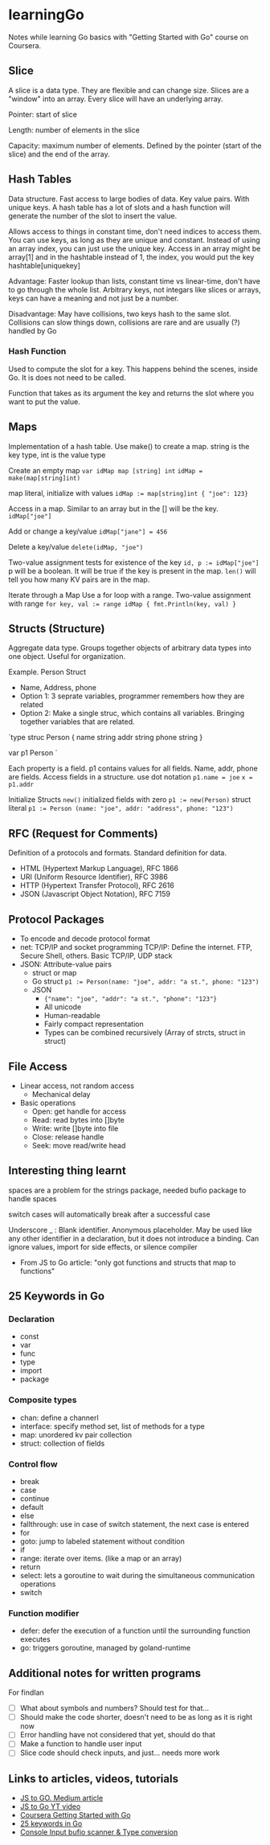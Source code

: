 # learningGo

Notes while learning Go basics with "Getting Started with Go" course on Coursera.

## Slice
A slice is a data type. They are flexible and can change size. Slices are a "window" into an array. Every slice will have an underlying array.

Pointer: start of slice

Length: number of elements in the slice

Capacity: maximum number of elements. Defined by the pointer (start of the slice) and the end of the array.

## Hash Tables
Data structure. Fast access to large bodies of data. Key value pairs. With unique keys. A hash table has a lot of slots and a hash function will generate the number of the slot to insert the value.

Allows access to things in constant time, don't need indices to access them. You can use keys, as long as they are unique and constant. Instead of using an array index, you can just use the unique key. Access in an array might be array[1] and in the hashtable instead of 1, the index, you would put the key hashtable[uniquekey]

Advantage: Faster lookup than lists, constant time vs linear-time, don't have to go through the whole list. Arbitrary keys, not integars like slices or arrays, keys can have a meaning and not just be a number.

Disadvantage: May have collisions, two keys hash to the same slot. Collisions can slow things down, collisions are rare and are usually (?) handled by Go

### Hash Function
Used to compute the slot for a key. This happens behind the scenes, inside Go. It is does not need to be called.

Function that takes as its argument the key and returns the slot where you want to put the value.

## Maps
Implementation of a hash table.
Use make() to create a map.
string is the key type, int is the value type

Create an empty map
`var idMap map [string] int`
`idMap = make(map[string]int)`

map literal, initialize with values
`idMap := map[string]int { "joe": 123}`

Access in a map. Similar to an array but in the [] will be the key.
`idMap["joe"]`

Add or change a key/value
`idMap["jane"] = 456`

Delete a key/value
`delete(idMap, "joe")`

Two-value assignment tests for existence of the key
`id, p := idMap["joe"]`
p will be a boolean. It will be true if the key is present in the map.
`len()` will tell you how many KV pairs are in the map.

Iterate through a Map
Use a for loop with a range. Two-value assignment with range
`for key, val := range idMap { fmt.Println(key, val) }`

## Structs (Structure)
Aggregate data type. Groups together objects of arbitrary data types into one object. Useful for organization.

Example. Person Struct
- Name, Address, phone
- Option 1: 3 seprate variables, programmer remembers how they are related
- Option 2: Make a single struc, which contains all variables. Bringing
together variables that are related.

`type struc Person {
    name string
    addr string
    phone string
}

var p1 Person
    `

Each property is a field. p1 contains values for all fields.
Name, addr, phone are fields.
Access fields in a structure. use dot notation
`p1.name = joe`
`x = p1.addr`

Initialize Structs
`new()`
initialized fields with zero
`p1 := new(Person)`
struct literal
`p1 := Person (name: "joe", addr: "address", phone: "123")`

## RFC (Request for Comments)
Definition of a protocols and formats. Standard definition for data.
- HTML (Hypertext Markup Language), RFC 1866
- URI (Uniform Resource Identifier), RFC 3986
- HTTP (Hypertext Transfer Protocol), RFC 2616
- JSON (Javascript Object Notation), RFC 7159

## Protocol Packages
- To encode and decode protocol format
- net: TCP/IP and socket programming
    TCP/IP: Define the internet. FTP, Secure Shell, others. Basic TCP/IP, UDP stack
- JSON: Attribute-value pairs
    - struct or map
    - Go struct
        `p1 := Person(name: "joe", addr: "a st.", phone: "123")`
    - JSON
        - `{"name": "joe", "addr": "a st.", "phone": "123"}`
        - All unicode
        - Human-readable
        - Fairly compact representation
        - Types can be combined recursively (Array of strcts, struct in struct)

## File Access
- Linear access, not random access
    - Mechanical delay
- Basic operations
    - Open: get handle for access
    - Read: read bytes into []byte
    - Write: write []byte into file
    - Close: release handle
    - Seek: move read/write head

## Interesting thing learnt
spaces are a problem for the strings package, needed bufio package to handle spaces

switch cases will automatically break after a successful case

Underscore _ : Blank identifier. Anonymous placeholder. May be used like any other identifier in a declaration, but it does not introduce a binding. Can ignore values, import for side effects, or silence compiler

- From JS to Go article: "only got functions and structs that map to functions"

## 25 Keywords in Go

### Declaration
- const
- var
- func
- type
- import
- package

### Composite types
- chan: define a channerl
- interface: specify method set, list of methods for a type
- map: unordered kv pair collection
- struct: collection of fields

### Control flow
- break
- case
- continue
- default
- else
- fallthrough: use in case of switch statement, the next case is entered
- for
- goto: jump to labeled statement without condition
- if
- range: iterate over items. (like a map or an array)
- return
- select: lets a goroutine to wait during the simultaneous communication operations
- switch

### Function modifier
- defer: defer the execution of a function until the surrounding function executes
- go: triggers goroutine, managed by goland-runtime

## Additional notes for written programs
For findIan
- [ ] What about symbols and numbers? Should test for that...
- [ ] Should make the code shorter, doesn't need to be as long as it is right now
- [ ] Error handling have not considered that yet, should do that
- [ ] Make a function to handle user input
- [ ] Slice code should check inputs, and just... needs more work

## Links to articles, videos, tutorials
- [JS to GO. Medium article](https://steevehook.medium.com/my-journey-from-javascript-to-go-9fb1e5d49fc2)
- [JS to Go YT video](https://youtu.be/r_nW-fMTXFw)
- [Coursera Getting Started with Go](https://www.coursera.org/learn/golang-getting-started/home/welcome)
- [25 keywords in Go](https://medium.com/wesionary-team/know-about-25-keywords-in-go-eca109855d4d)
- [Console Input bufio scanner & Type conversion](https://www.youtube.com/watch?v=1-bM3lSBDaA)